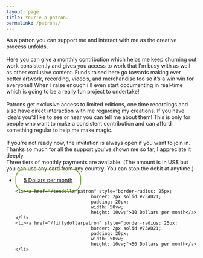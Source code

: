 ```yaml
---
layout: page
title: Your'e a patron.
permalink: /patrons/
---
```

<div class="page">

  As a patron you can support me and interact with me as the creative process unfolds.
  <br>
  <br>
  Here you can give a monthly contribution which helps me keep churning out work consistently and gives you access to work that I'm busy with as well as other exclusive content. Funds raised here go towards making ever better artwork, recording, video’s, and merchandise too so it’s a win win for everyone!! When I raise enough i'll even start documenting in real-time which is going to be a really fun project to undertake!
  <br>
  <br>
  Patrons get exclusive access to limited editions, one time recordings and also have direct interaction with me regarding my creations. If you have idea’s you’d like to see or hear you can tell me about them! This is only for people who want to make a consistent contribution and can afford something regular to help me make magic.
  <br>
  <br>
  If you're not ready now, the invitation is always open if you want to join in. Thanks so much for all the support you’ve shown me so far, I appreciate it deeply.
  <br>
  Three tiers of monthly payments are available. (The amount is in US$ but you can use any card from any country. You can stop the debit at anytime.)
    <br>
  <ul id="patron_subs">
    <li><a href="/fivedollarpatron" style="border-radius: 25px;
                                border: 2px solid #73AD21;
                                padding: 20px;
                                width: 50vw;
                                height: 10vw;">5 Dollars per month</a></li>

    <li><a href="/tendollarpatron" style="border-radius: 25px;
                                border: 2px solid #73AD21;
                                padding: 20px;
                                width: 50vw;
                                height: 10vw;">10 Dollars per month</a></li>
    <li><a href="/fiftydollarpatron" style="border-radius: 25px;
                                border: 2px solid #73AD21;
                                padding: 20px;
                                width: 50vw;
                                height: 10vw;">50 Dollars per month</a></li>
  </ul>
  <br>
  <br>
  <br>
  <br>
